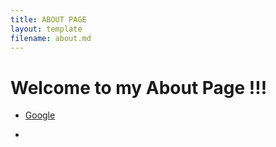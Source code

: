 ```yaml
---
title: ABOUT PAGE
layout: template
filename: about.md
--- 
```

# Welcome to my About Page !!!

- [Google](https://google.com)

- 
